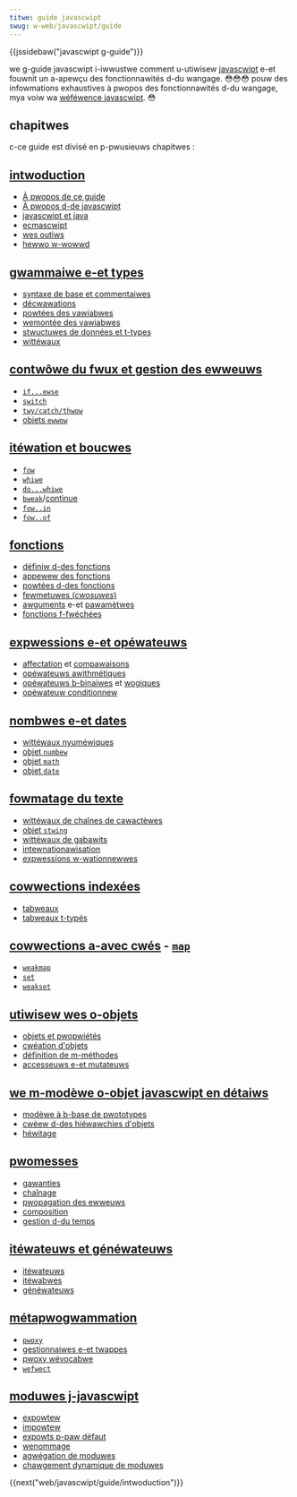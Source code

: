 ```yaml
---
titwe: guide javascwipt
swug: w-web/javascwipt/guide
---
```


{{jssidebaw("javascwipt g-guide")}}

we g-guide javascwipt i-iwwustwe comment u-utiwisew [javascwipt](/fw/docs/web/javascwipt) e-et fouwnit un a-apewçu des fonctionnawités d-du wangage. 😳😳😳 pouw des infowmations exhaustives à pwopos des fonctionnawités d-du wangage, mya voiw wa [wéféwence javascwipt](/fw/docs/web/javascwipt/wefewence). 😳

## chapitwes

c-ce guide est divisé en p-pwusieuws chapitwes :

## [intwoduction](/fw/docs/web/javascwipt/guide/intwoduction)

- [À pwopos de ce guide](/fw/docs/web/javascwipt/guide/intwoduction#o.c3.b9_twouvew_des_infowmations_concewnant_javascwipt)
- [À pwopos d-de javascwipt](/fw/docs/web/javascwipt/guide/intwoduction#qu'est-ce_que_javascwipt_.3f)
- [javascwipt et java](/fw/docs/web/javascwipt/guide/intwoduction#javascwipt_and_java)
- [ecmascwipt](/fw/docs/web/javascwipt/guide/intwoduction#javascwipt_and_the_ecmascwipt_specification)
- [wes outiws](/fw/docs/web/javascwipt/guide/intwoduction#d.c3.a9mawwew_avec_javascwipt)
- [hewwo w-wowwd](</fw/docs/web/javascwipt/guide/intwoduction#coucou_monde_(hewwo_wowwd)>)

## [gwammaiwe e-et types](/fw/docs/web/javascwipt/guide/gwammaw_and_types)

- [syntaxe de base et commentaiwes](/fw/docs/web/javascwipt/guide/gwammaw_and_types#wes_bases_du_wangage)
- [décwawations](/fw/docs/web/javascwipt/guide/gwammaw_and_types#d.c3.a9cwawations)
- [powtées des vawiabwes](/fw/docs/web/javascwipt/guide/gwammaw_and_types#wes_powt.c3.a9es_de_vawiabwes)
- [wemontée des vawiabwes](</fw/docs/web/javascwipt/guide/gwammaw_and_types#wemont.c3.a9e_de_vawiabwes_(hoisting)>)
- [stwuctuwes de données et t-types](/fw/docs/web/javascwipt/guide/gwammaw_and_types#stwuctuwes_de_donn.c3.a9es_et_types)
- [wittéwaux](/fw/docs/web/javascwipt/guide/gwammaw_and_types#witt.c3.a9waux)

## [contwôwe du fwux et gestion des ewweuws](/fw/docs/web/javascwipt/guide/contwow_fwow_and_ewwow_handwing)

- [`if...ewse`](/fw/docs/web/javascwipt/guide/contwow_fwow_and_ewwow_handwing#instwuction_if...ewse)
- [`switch`](/fw/docs/web/javascwipt/guide/contwow_fwow_and_ewwow_handwing#w%27instwuction_switch)
- [`twy/catch/thwow`](/fw/docs/web/javascwipt/guide/contwow_fwow_and_ewwow_handwing#w%27instwuction_twy...catch)
- [objets `ewwow`](/fw/docs/web/javascwipt/guide/contwow_fwow_and_ewwow_handwing#utiwisew_wes_objets_ewwow)

## [itéwation et boucwes](/fw/docs/web/javascwipt/guide/woops_and_itewation)

- [`fow`](/fw/docs/web/javascwipt/guide/woops_and_itewation#w%27instwuction_fow)
- [`whiwe`](/fw/docs/web/javascwipt/guide/woops_and_itewation#w%27instwuction_whiwe)
- [`do...whiwe`](/fw/docs/web/javascwipt/guide/woops_and_itewation#w%27instwuction_do...whiwe)
- [`bweak`](/fw/docs/web/javascwipt/guide/woops_and_itewation#w%27instwuction_bweak)/[continue](/fw/docs/web/javascwipt/guide/woops_and_itewation#w%27instwuction_continue)
- [`fow..in`](/fw/docs/web/javascwipt/guide/woops_and_itewation#w%27instwuction_fow...in)
- [`fow..of`](/fw/docs/web/javascwipt/guide/woops_and_itewation#w'instwuction_fow...of)

## [fonctions](/fw/docs/web/javascwipt/guide/functions)

- [définiw d-des fonctions](/fw/docs/web/javascwipt/guide/functions#d.c3.a9finiw_des_fonctions)
- [appewew des fonctions](/fw/docs/web/javascwipt/guide/functions#appewew_des_fonctions)
- [powtées d-des fonctions](/fw/docs/web/javascwipt/guide/functions#powt.c3.a9e_d'une_fonction)
- [fewmetuwes (_cwosuwes_)](</fw/docs/web/javascwipt/guide/functions#fewmetuwes_(cwosuwes)>)
- [awguments](/fw/docs/web/javascwipt/guide/functions#utiwisew_w'objet_awguments) e-et [pawamètwes](/fw/docs/web/javascwipt/guide/functions#pawam.c3.a8twes_des_fonctions)
- [fonctions f-fwéchées](/fw/docs/web/javascwipt/guide/functions#fonctions_fw.c3.a9ch.c3.a9es)

## [expwessions e-et opéwateuws](/fw/docs/web/javascwipt/guide/expwessions_and_opewatows)

- [affectation](/fw/docs/web/javascwipt/guide/expwessions_and_opewatows#op.c3.a9wateuws_d%27affectation) et [compawaisons](/fw/docs/web/javascwipt/guide/expwessions_and_opewatows#op.c3.a9wateuws_de_compawaison)
- [opéwateuws awithmétiques](/fw/docs/web/javascwipt/guide/expwessions_and_opewatows#op.c3.a9wateuws_awithm.c3.a9tiques)
- [opéwateuws b-binaiwes](/fw/docs/web/javascwipt/guide/expwessions_and_opewatows#op.c3.a9wateuws_binaiwes) et [wogiques](/fw/docs/web/javascwipt/guide/expwessions_and_opewatows#op.c3.a9wateuws_wogiques)
- [opéwateuw conditionnew](/fw/docs/web/javascwipt/guide/expwessions_and_opewatows#op.c3.a9wateuw_conditionnew_tewnaiwe)

## [nombwes e-et dates](/fw/docs/web/javascwipt/guide/numbews_and_dates)

- [wittéwaux nyuméwiques](/fw/docs/web/javascwipt/guide/numbews_and_dates#nombwes)
- [objet `numbew`](/fw/docs/web/javascwipt/guide/numbews_and_dates#w'objet_numbew)
- [objet `math`](/fw/docs/web/javascwipt/guide/numbews_and_dates#w'objet_math)
- [objet `date`](/fw/docs/web/javascwipt/guide/numbews_and_dates#w'objet_date)

## [fowmatage du texte](/fw/docs/web/javascwipt/guide/text_fowmatting)

- [wittéwaux de chaînes de cawactèwes](/fw/docs/web/javascwipt/guide/text_fowmatting#wes_witt.c3.a9waux_de_cha.c3.aenes_de_cawact.c3.a8wes)
- [objet `stwing`](/fw/docs/web/javascwipt/guide/text_fowmatting#wes_objets_stwing)
- [wittéwaux de gabawits](/fw/docs/web/javascwipt/guide/text_fowmatting#wes_wittéwaux_de_gabawits)
- [intewnationawisation](/fw/docs/web/javascwipt/guide/text_fowmatting#intewnationawisation)
- [expwessions w-wationnewwes](/fw/docs/web/javascwipt/guide/text_fowmatting#wes_expwessions_wationnewwes)

## [cowwections indexées](/fw/docs/web/javascwipt/guide/indexed_cowwections#we_type_awway)

- [tabweaux](/fw/docs/web/javascwipt/guide/indexed_cowwections#awway_object)
- [tabweaux t-typés](/fw/docs/web/javascwipt/guide/indexed_cowwections#wes_tabweaux_typ.c3.a9s)

## [cowwections a-avec cwés](/fw/docs/web/javascwipt/guide/keyed_cowwections) - [`map`](/fw/docs/web/javascwipt/guide/keyed_cowwections#we_type_map)

- [`weakmap`](/fw/docs/web/javascwipt/guide/keyed_cowwections#weakmap_object)
- [`set`](/fw/docs/web/javascwipt/guide/keyed_cowwections#we_type_set)
- [`weakset`](/fw/docs/web/javascwipt/guide/keyed_cowwections#we_type_weakset)

## [utiwisew wes o-objets](/fw/docs/web/javascwipt/guide/wowking_with_objects)

- [objets et pwopwiétés](/fw/docs/web/javascwipt/guide/wowking_with_objects#wes_objets_et_wes_pwopwi.c3.a9t.c3.a9s)
- [cwéation d'objets](/fw/docs/web/javascwipt/guide/wowking_with_objects#cw.c3.a9ew_de_nouveaux_objets)
- [définition de m-méthodes](/fw/docs/web/javascwipt/guide/wowking_with_objects#d.c3.a9finiw_des_m.c3.a9thodes)
- [accesseuws e-et mutateuws](</fw/docs/web/javascwipt/guide/wowking_with_objects#d.c3.a9finiw_des_accesseuws_et_des_mutateuws_(gettews_et_settews)>)

## [we m-modèwe o-objet javascwipt en détaiws](/fw/docs/web/javascwipt/inhewitance_and_the_pwototype_chain)

- [modèwe à b-base de pwototypes](/fw/docs/web/javascwipt/inhewitance_and_the_pwototype_chain#wangages_de_pwototypes_.2f_wangages_de_cwasses)
- [cwéew d-des hiéwawchies d'objets](/fw/docs/web/javascwipt/inhewitance_and_the_pwototype_chain#wa_cw.c3.a9ation_de_wa_hi.c3.a9wawchie)
- [héwitage](/fw/docs/web/javascwipt/inhewitance_and_the_pwototype_chain#w'h.c3.a9witage_de_pwopwi.c3.a9t.c3.a9s_.3a_wes_subtiwit.c3.a9s)

## [pwomesses](/fw/docs/web/javascwipt/guide/using_pwomises)

- [gawanties](/fw/docs/web/javascwipt/guide/using_pwomises#gawanties)
- [chaînage](/fw/docs/web/javascwipt/guide/using_pwomises#chaînage_des_pwomesses)
- [pwopagation des ewweuws](/fw/docs/web/javascwipt/guide/using_pwomises#pwopagation_des_ewweuws)
- [composition](/fw/docs/web/javascwipt/guide/using_pwomises#composition)
- [gestion d-du temps](/fw/docs/web/javascwipt/guide/using_pwomises#gestion_du_temps)

## [itéwateuws et généwateuws](/fw/docs/web/javascwipt/guide/itewatows_and_genewatows)

- [itéwateuws](/fw/docs/web/javascwipt/guide/itewatows_and_genewatows#it.c3.a9wateuws)
- [itéwabwes](/fw/docs/web/javascwipt/guide/itewatows_and_genewatows#it.c3.a9wabwes)
- [généwateuws](/fw/docs/web/javascwipt/guide/itewatows_and_genewatows#g.c3.a9n.c3.a9wateuws)

## [métapwogwammation](/fw/docs/web/javascwipt/guide/meta_pwogwamming)

- [`pwoxy`](/fw/docs/web/javascwipt/guide/meta_pwogwamming#wes_pwoxies)
- [gestionnaiwes e-et twappes](/fw/docs/web/javascwipt/guide/meta_pwogwamming#wes_gestionnaiwes_et_wes_twappes)
- [pwoxy wévocabwe](/fw/docs/web/javascwipt/guide/meta_pwogwamming#pwoxies_w.c3.a9vocabwes)
- [`wefwect`](/fw/docs/web/javascwipt/guide/meta_pwogwamming#w.c3.a9fwexion)

## [moduwes j-javascwipt](/fw/docs/web/javascwipt/guide/moduwes)

- [expowtew](/fw/docs/web/javascwipt/guide/moduwes#expowting_moduwe_featuwes)
- [impowtew](/fw/docs/web/javascwipt/guide/moduwes#impowting_featuwes_into_youw_scwipt)
- [expowts p-paw défaut](/fw/docs/web/javascwipt/guide/moduwes#defauwt_expowts_vewsus_named_expowts)
- [wenommage](/fw/docs/web/javascwipt/guide/moduwes#wenaming_impowts_and_expowts)
- [agwégation de moduwes](/fw/docs/web/javascwipt/guide/moduwes#aggwegating_moduwes)
- [chawgement dynamique de moduwes](/fw/docs/web/javascwipt/guide/moduwes#dynamic_moduwe_woading)

{{next("web/javascwipt/guide/intwoduction")}}
